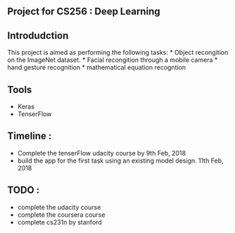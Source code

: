 ## Project for CS256 : Deep Learning

## Introdudction 
   
   This project is aimed as performing the following tasks:
    * Object recongition on the ImageNet dataset.
    * Facial recongition through a mobile camera
    * hand gesture recognition 
    * mathematical equation recogntion


## Tools
   * Keras
   * TenserFlow

## Timeline : 

 * Complete the tenserFlow udacity course by 9th Feb, 2018
 * build the app for the first task using an existing model design. 11th Feb, 2018
 

## TODO : 

 * complete the udacity course
 * complete the coursera course
 * complete cs231n by stanford
